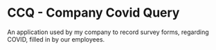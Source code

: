 # CCQ - Company Covid Query
An application used by my company to record survey forms, regarding COVID, filled in by our employees.

